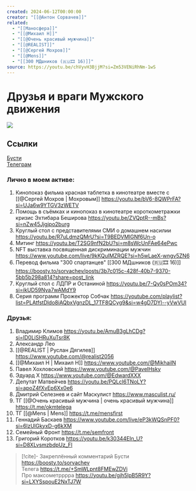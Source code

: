 ```yaml
---
created: 2024-06-12T00:00:00
creator: "[[@Антон Сорвачев]]"
related:
  - "[[Маносфера]]"
  - "[[@Михаил Н]]"
  - "[[@Очень красивый мужчина]]"
  - "[[@REALIST]]"
  - "[[@Сергей Мохров]]"
  - "[[@Mens]]"
  - "[[300 МДшников (🇷🇺🎞 16)]]"
source: https://youtu.be/chVyvH3BjjM?si=Zm53VENiRhNm-1wS
---
```


# Друзья и враги Мужского движения

![](https://youtu.be/chVyvH3BjjM?si=Mt4ex1lw63-60FN-)

## Ссылки

[Бусти](https://boosty.to/sorvachev)  
[Телеграм](https://t.me/+SmWLpnt8FMEwZDVi)

### Лично в моем активе:

1. Кинопоказ фильма красная таблетка в кинотеатре вместе с [[@Сергей Мохров | Мохровым]] https://youtu.be/bV6-8QWPrFA?si=UJa6w9YTGV3zWETV
2. Помощь в съёмках и кинопоказ в кинотеатре короткометражки кризис Эхтибара Беширова https://youtu.be/ZVQptR--mBs?si=nZw45Jjgjpo2burg
3. Круглый стол с представителями СМИ о домашнем насилии https://youtu.be/R7uLdmzQMrU?si=T9BEDVMlGNf6Un-o
4. Митинг https://youtu.be/T2SG9nfN2bU?si=m8sWcUnFAe64ePwc
5. NFT выставка посвященная дискриминации мужчин https://www.youtube.com/live/9kKQuIMZRQE?si=h5wLaeX-wngv5ZN6
6. Перевод фильма "300 спартанцев" [[300 МДшников (🇷🇺🎞 16)]] https://boosty.to/sorvachev/posts/3b7c015c-428f-40b7-9370-5bb5b298a814?share=post_link
7. Круглый стол с ЛДПР и Останиной https://youtu.be/7-Qy0sPOm34?si=ikUD59Nya7wAMdY9
8. Серия программ Прожектор Собчак https://youtube.com/playlist?list=PLAtfstDldo8iAQbxVgnzDL_17TF8QCyg9&si=w4gD7DYl--yVwVUI

### Друзья:

1. Владимир Климов https://youtu.be/AmuB3gLhCDg?si=lD0LiSHRuXuTsr8K
2. Александр Лео
3. [[@REALIST | Руслан Дягилев]] https://www.youtube.com/@realist2056
4. [[@Михаил Н | Михаил Н]] https://www.youtube.com/@MikhailN
5. Павел Хохловский https://www.youtube.com/@PavelHsky
6. Эдуард Х https://www.youtube.com/@EdwardXXX
7. Депутат Матвейчев https://youtu.be/PQLcI6TNoLY?si=apoZ4fXvEp6Xx0e6
8. Дмитрий Селезнев и сайт Маскулист https://www.masculist.ru/
9. ТГ [[@Очень красивый мужчина | очень красивый мужчина]] https://t.me/okmtelega
10. ТГ [[@Mens | Mens]] https://t.me/mensfirst
11. Геннадий Баскаев https://www.youtube.com/live/eP3kWQSnPF0?si=6lzUlGkyxD-g6kXM
12. Cемейный Фронт https://t.me/semfront
13. Григорий Коротков https://youtu.be/k30344EIn_U?si=D8XLvsmzbdpUz_Fl

> [!cite]- Закреплённый комментарий
> Бусти https://boosty.to/sorvachev  
> Телега https://t.me/+SmWLpnt8FMEwZDVi  
> Про максометрррра https://youtu.be/gjh5lpB5R9Y?si=LXYSspouE2NxTJ7W